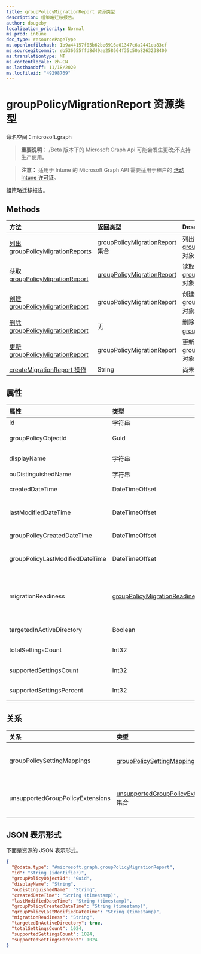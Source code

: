 ```yaml
---
title: groupPolicyMigrationReport 资源类型
description: 组策略迁移报告。
author: dougeby
localization_priority: Normal
ms.prod: intune
doc_type: resourcePageType
ms.openlocfilehash: 1b9a44157f05b62be6916a01347c6a2441ea83cf
ms.sourcegitcommit: eb536655ffd8d49ae258664f35c50a8263238400
ms.translationtype: MT
ms.contentlocale: zh-CN
ms.lasthandoff: 11/18/2020
ms.locfileid: "49298769"
---
```

# <a name="grouppolicymigrationreport-resource-type"></a>groupPolicyMigrationReport 资源类型

命名空间：microsoft.graph

> **重要说明：** /Beta 版本下的 Microsoft Graph Api 可能会发生更改;不支持生产使用。

> **注意：** 适用于 Intune 的 Microsoft Graph API 需要适用于租户的 [活动 Intune 许可证](https://go.microsoft.com/fwlink/?linkid=839381)。

组策略迁移报告。

## <a name="methods"></a>Methods
|方法|返回类型|Description|
|:---|:---|:---|
|[列出 groupPolicyMigrationReports](../api/intune-gpanalyticsservice-grouppolicymigrationreport-list.md)|[groupPolicyMigrationReport](../resources/intune-gpanalyticsservice-grouppolicymigrationreport.md) 集合|列出 [groupPolicyMigrationReport](../resources/intune-gpanalyticsservice-grouppolicymigrationreport.md) 对象的属性和关系。|
|[获取 groupPolicyMigrationReport](../api/intune-gpanalyticsservice-grouppolicymigrationreport-get.md)|[groupPolicyMigrationReport](../resources/intune-gpanalyticsservice-grouppolicymigrationreport.md)|读取 [groupPolicyMigrationReport](../resources/intune-gpanalyticsservice-grouppolicymigrationreport.md) 对象的属性和关系。|
|[创建 groupPolicyMigrationReport](../api/intune-gpanalyticsservice-grouppolicymigrationreport-create.md)|[groupPolicyMigrationReport](../resources/intune-gpanalyticsservice-grouppolicymigrationreport.md)|创建新的 [groupPolicyMigrationReport](../resources/intune-gpanalyticsservice-grouppolicymigrationreport.md) 对象。|
|[删除 groupPolicyMigrationReport](../api/intune-gpanalyticsservice-grouppolicymigrationreport-delete.md)|无|删除 [groupPolicyMigrationReport](../resources/intune-gpanalyticsservice-grouppolicymigrationreport.md)。|
|[更新 groupPolicyMigrationReport](../api/intune-gpanalyticsservice-grouppolicymigrationreport-update.md)|[groupPolicyMigrationReport](../resources/intune-gpanalyticsservice-grouppolicymigrationreport.md)|更新 [groupPolicyMigrationReport](../resources/intune-gpanalyticsservice-grouppolicymigrationreport.md) 对象的属性。|
|[createMigrationReport 操作](../api/intune-gpanalyticsservice-grouppolicymigrationreport-createmigrationreport.md)|String|尚未记录|

## <a name="properties"></a>属性
|属性|类型|说明|
|:---|:---|:---|
|id|字符串|尚未记录|
|groupPolicyObjectId|Guid|GPO Xml 内容中的组策略对象 GUID|
|displayName|字符串|来自 GPO Xml 内容的组策略对象的名称|
|ouDistinguishedName|字符串|OU 的可分辨名称。|
|createdDateTime|DateTimeOffset|GroupPolicyMigrationReport 的创建日期和时间。|
|lastModifiedDateTime|DateTimeOffset|上次修改 GroupPolicyMigrationReport 的日期和时间。|
|groupPolicyCreatedDateTime|DateTimeOffset|GroupPolicyMigrationReport 的创建日期和时间。|
|groupPolicyLastModifiedDateTime|DateTimeOffset|上次修改 GroupPolicyMigrationReport 的日期和时间。|
|migrationReadiness|[groupPolicyMigrationReadiness](../resources/intune-gpanalyticsservice-grouppolicymigrationreadiness.md)|相关联的组策略对象文件的 Intune 覆盖范围。 可取值为：`none`、`partial`、`complete`、`error`、`notApplicable`。|
|targetedInActiveDirectory|Boolean|来自 GPO Xml 内容的 AD 属性中的目标|
|totalSettingsCount|Int32|GPO 文件中的组策略设置总数。|
|supportedSettingsCount|Int32|Intune 支持的组策略设置的数量。|
|supportedSettingsPercent|Int32|Intune 支持的组策略设置的百分比。|

## <a name="relationships"></a>关系
|关系|类型|Description|
|:---|:---|:---|
|groupPolicySettingMappings|[groupPolicySettingMapping](../resources/intune-gpanalyticsservice-grouppolicysettingmapping.md) 集合|MDM/Intune 映射的组策略设置列表。|
|unsupportedGroupPolicyExtensions|[unsupportedGroupPolicyExtension](../resources/intune-gpanalyticsservice-unsupportedgrouppolicyextension.md) 集合|组策略对象中不受支持的组策略扩展的列表。|

## <a name="json-representation"></a>JSON 表示形式
下面是资源的 JSON 表示形式。
<!-- {
  "blockType": "resource",
  "keyProperty": "id",
  "@odata.type": "microsoft.graph.groupPolicyMigrationReport"
}
-->
``` json
{
  "@odata.type": "#microsoft.graph.groupPolicyMigrationReport",
  "id": "String (identifier)",
  "groupPolicyObjectId": "Guid",
  "displayName": "String",
  "ouDistinguishedName": "String",
  "createdDateTime": "String (timestamp)",
  "lastModifiedDateTime": "String (timestamp)",
  "groupPolicyCreatedDateTime": "String (timestamp)",
  "groupPolicyLastModifiedDateTime": "String (timestamp)",
  "migrationReadiness": "String",
  "targetedInActiveDirectory": true,
  "totalSettingsCount": 1024,
  "supportedSettingsCount": 1024,
  "supportedSettingsPercent": 1024
}
```




